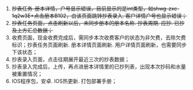 1. ~~抄表任务-册本详情，户号显示错误，目前显示的是int类型，如shwg-zxc-1q2w3E*点击册本B102，由该页面跳转抄表录入. 客户详情户号也显示错误；~~
3. ~~抄表任务页面，点击刷新以后，未同步册本的册本名称. 抄表周期. 应抄. 已抄及上方汇总数据；~~
4. 收费页面，现金收费完成后，需同步本次收费客户的状态为非欠费，去除欠费标识；抄表任务页面刷新. 册本详情页面刷新. 用户详情页面刷新，也需要同步下该状态；
5. 抄表录入页面，点击往期展开最近三次的抄表数据；
6. 抄表录入完成后，上传，再点进册本详情里的已抄列表，出现本次抄码和水量被重置情况；
8. IOS程序包，安卓. IOS热更新. 打包部署手册；